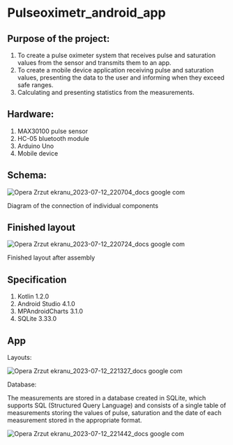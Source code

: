 # Pulseoximetr_android_app

## Purpose of the project:
1. To create a pulse oximeter system that receives pulse and saturation values from the sensor and transmits them to an app.
2. To create a mobile device application receiving pulse and saturation values, presenting the data to the user and informing when they exceed safe ranges.
3. Calculating and presenting statistics from the measurements.


## Hardware:
1. MAX30100 pulse sensor
2. HC-05 bluetooth module
3. Arduino Uno
4. Mobile device

## Schema:
![Opera Zrzut ekranu_2023-07-12_220704_docs google com](https://github.com/annasli378/Pulseoximetr_android_app/assets/86146614/2e325c97-2c1a-429a-a85a-cd1b67f8f745)

Diagram of the connection of individual components


## Finished layout
![Opera Zrzut ekranu_2023-07-12_220724_docs google com](https://github.com/annasli378/Pulseoximetr_android_app/assets/86146614/f7dd20fe-b713-4267-bf20-c14577a94892)

Finished layout after assembly


## Specification
1. Kotlin 1.2.0
2. Android Studio 4.1.0
3. MPAndroidCharts 3.1.0
4. SQLite 3.33.0

## App
Layouts:

![Opera Zrzut ekranu_2023-07-12_221327_docs google com](https://github.com/annasli378/Pulseoximetr_android_app/assets/86146614/d30469f7-af40-488e-963a-e7e9c5554f77)

Database:

The measurements are stored in a database created in SQLite, which supports SQL (Structured Query Language) and consists of a single table of measurements storing the values of pulse, saturation and the date of each measurement stored in the appropriate format.

![Opera Zrzut ekranu_2023-07-12_221442_docs google com](https://github.com/annasli378/Pulseoximetr_android_app/assets/86146614/f1c177ac-ce3e-4f36-a455-646e39a23f71)

